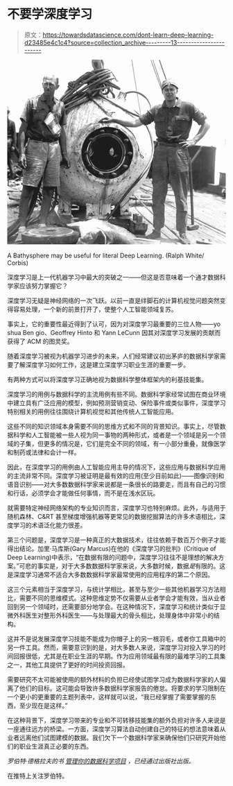 # 不要学深度学习

> 原文：<https://towardsdatascience.com/dont-learn-deep-learning-d23485e4c1c4?source=collection_archive---------13----------------------->

![](img/2ce9420e4865f7d4237b82e20446c26a.png)

A Bathysphere may be useful for literal Deep Learning. (Ralph White/ Corbis)

深度学习是上一代机器学习中最大的突破之一——但这是否意味着一个通才数据科学家应该努力掌握它？

深度学习无疑是神经网络的一次飞跃。以前一直是绊脚石的计算机视觉问题突然变得容易处理，一个新的前景打开了，使整个人工智能领域复苏。

事实上，它的重要性最近得到了认可，因为对深度学习最重要的三位人物——yo shua Ben gio、Geoffrey Hinto 和 Yann LeCunn 因其对深度学习发展的贡献而获得了 ACM 的图灵奖。

随着深度学习被视为机器学习进步的未来，人们经常建议初出茅庐的数据科学家需要了解深度学习如何工作，这是建立深度学习职业生涯的重要一步。

有两种方式可以将深度学习正确地视为数据科学整体框架内的利基技能集。

深度学习的用例与数据科学的主流用例有些不同。数据科学家经常试图在商业环境中建立具有广泛应用的模型，例如预测营销变动、保险事件或类似事件，深度学习特别相关的用例往往围绕计算机视觉和其他传统人工智能应用。

这些不同的知识领域本身需要不同的思维方式和不同的背景知识。事实上，尽管数据科学和人工智能被一些人视为同一事物的两种形式，或者是一个领域是另一个领域的子集，但更多的情况是，它们是完全不同的领域，有一小部分重叠，就像医学和制药或法律和会计一样。

因此，在深度学习的用例由人工智能应用主导的情况下，这些应用与数据科学应用的主流非常不同。深度学习被证明是最有效的应用(至少目前如此)——图像识别和语音识别——对大多数数据科学家来说都是一条很长的路要走，而且有自己的习惯和行话，必须学会才能做任何事情，而不是在浅水区玩。

就需要特定神经网络架构的专业知识而言，深度学习也特别麻烦。此外，与适用于随机森林、C&RT 甚至梯度增强机器等更常见的数据挖掘算法的许多术语相比，深度学习的术语泛化能力很差。

第三个问题是，深度学习是一种真正的大数据技术，往往依赖于数百万个例子才能得出结论。加里·马库斯(Gary Marcus)在他的《深度学习的批判》(Critique of Deep Learning)中表示，“在数据有限的问题中，深度学习往往不是理想的解决方案。”可悲的事实是，对于大多数数据科学家来说，大多数时候，数据*是*有限的。这是深度学习通常不适合大多数数据科学家最常使用的应用程序的第二个原因。

这三个元素相当于深度学习，与统计学相比，甚至与至少一些其他机器学习方法相比，需要不同的思维模式。这种思维定势不仅需要从业者学会才能有效，当从业者回到另一个领域时，还需要部分地学会。在这种情况下，深度学习和统计类似于显微外科医生对整形外科医生——与处理最大的骨头相比，处理身体中非常小的结构。

这并不是说发展深度学习技能不能成为你帽子上的另一根羽毛，或者你工具箱中的另一件工具。然而，需要意识到的是，对大多数人来说，深度学习对投入学习的时间回报很低，尤其是在职业生涯的早期。作为应用领域最有限的最难学习的工具集之一，其他工具提供了更好的时间投资回报。

需要研究不太可能被使用的额外材料的负担已经使试图学习成为数据科学家的人偏离了他们的目标。这可能会导致许多数据科学家报告的倦怠。将要求的学习限制在一个更小的更重要的主题列表中，这样就可以说，“我已经掌握了需要掌握的东西，至少现在是这样。”

在这种背景下，深度学习带来的专业和不可转移技能集的额外负担对许多人来说是一座通往远方的桥梁。一方面，深度学习算法自动创建自己的特征的想法意味着从业者远离他们试图建模的数据。我们欠下一个数据科学家来确保他们只研究开始他们的职业生涯真正必要的东西。

*罗伯特·德格拉夫的书* [*管理你的数据科学项目*](https://www.amazon.com.au/Managing-Your-Data-Science-Projects-ebook/dp/B07SWV54LR/ref=sr_1_1?crid=1IJIWKNHFBHOY&keywords=robert+de+graaf&qid=1561334793&s=gateway&sprefix=robert+de%2Caps%2C332&sr=8-1) *，已经通过出版社出版。*

在推特上关注罗伯特。
